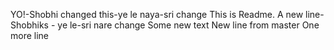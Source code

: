 YO!-Shobhi changed this-ye le naya-sri change
This is Readme.
A new line- Shobhiks - ye le-sri nare change
Some new text
New line from master
One more line